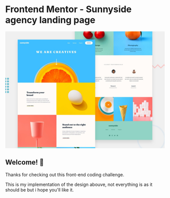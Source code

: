 # Frontend Mentor - Sunnyside agency landing page

![Design preview for the Sunnyside agency landing page coding challenge](./design/desktop-preview.jpg)

## Welcome! 👋

Thanks for checking out this front-end coding challenge.

This is my implementation of the design abouve, not everything is as it should be but i hope you'll like it.

